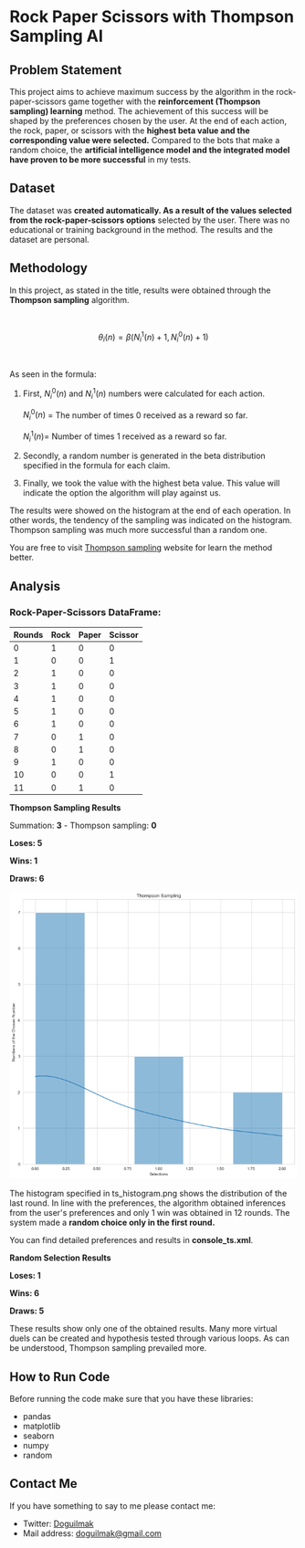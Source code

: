 
# Rock Paper Scissors with Thompson Sampling AI

## Problem Statement

This project aims to achieve maximum success by the algorithm in the rock-paper-scissors game together with the **reinforcement (Thompson sampling) learning** method. The achievement of this success will be shaped by the preferences chosen by the user. At the end of each action, the rock, paper, or scissors with the **highest beta value and the corresponding value were selected.** Compared to the bots that make a random choice, the **artificial intelligence model and the integrated model have proven to be more successful** in my tests.

## Dataset

The dataset was **created automatically. As a result of the values selected from the rock-paper-scissors options** selected by the user. There was no educational or training background in the method. The results and the dataset are personal.

## Methodology

In this project, as stated in the title, results were obtained through the **Thompson sampling** algorithm. 

<br>

$$\theta_i(n) = \beta(N_i^1(n) + 1, N_i^0(n) + 1)$$

<br>

As seen in the formula:

1. First, $N_i^0(n)$ and $N_i^1(n)$ numbers were calculated for each action.

	$N_i^0(n)$ = The number of times 0 received as a reward so far.

	$N_i^1(n)$= Number of times 1 received as a reward so far.

2. Secondly, a random number is generated in the beta distribution specified in the formula for each claim.

3. Finally, we took the value with the highest beta value. This value will indicate the option the algorithm will play against us.

The results were showed on the histogram at the end of each operation. In other words, the tendency of the sampling was indicated on the histogram. Thompson sampling was much more successful than a random one.

You are free to visit [Thompson sampling](https://en.wikipedia.org/wiki/Thompson_sampling) website for learn the method better.

## Analysis

### Rock-Paper-Scissors DataFrame:

| Rounds | Rock | Paper | Scissor |
|--|--|--|--|
| 0 | 1 | 0 | 0 |
| 1 | 0 | 0 | 1 |
| 2 | 1 | 0 | 0 |
| 3 | 1 | 0 | 0 |
| 4 | 1 | 0 | 0 |
| 5 | 1 | 0 | 0 |
| 6 | 1 | 0 | 0 |
| 7 | 0 | 1 | 0 |
| 8 | 0 | 1 | 0 |
| 9 | 1 | 0 | 0 |
| 10 | 0 | 0 | 1 |
| 11 | 0 | 1 | 0 |

**Thompson Sampling Results**

Summation: **3** - Thompson sampling: **0**

**Loses: 5**

**Wins: 1**

**Draws: 6**

![ts_histogram](Plot/ts_histogram.png)

The histogram specified in ts_histogram.png shows the distribution of the last round. In line with the preferences, the algorithm obtained inferences from the user's preferences and only 1 win was obtained in 12 rounds. The system made a **random choice only in the first round.**

You can find detailed preferences and results in **console_ts.xml**.

**Random Selection Results**

**Loses: 1**

**Wins: 6**

**Draws: 5**

These results show only one of the obtained results. Many more virtual duels can be created and hypothesis tested through various loops. As can be understood, Thompson sampling prevailed more.

## How to Run Code

Before running the code make sure that you have these libraries:

 - pandas 
 - matplotlib
 - seaborn
 - numpy
 - random
    
## Contact Me

If you have something to say to me please contact me: 

 - Twitter: [Doguilmak](https://twitter.com/Doguilmak) 
 - Mail address: doguilmak@gmail.com
 

